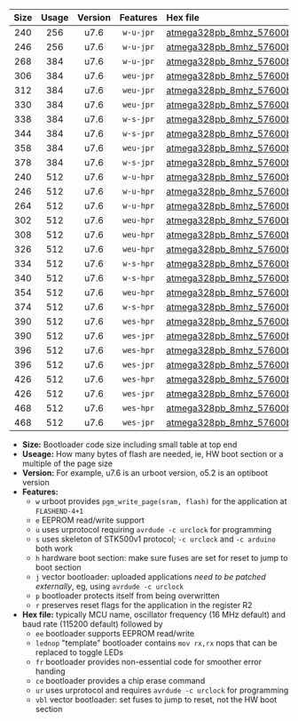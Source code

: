 |Size|Usage|Version|Features|Hex file|
|:-:|:-:|:-:|:-:|:--|
|240|256|u7.6|`w-u-jpr`|[atmega328pb_8mhz_57600bps_ur_vbl.hex](https://raw.githubusercontent.com/stefanrueger/urboot/main//atmega328pb_8mhz_57600bps_ur_vbl.hex)|
|246|256|u7.6|`w-u-jpr`|[atmega328pb_8mhz_57600bps_lednop_ur_vbl.hex](https://raw.githubusercontent.com/stefanrueger/urboot/main//atmega328pb_8mhz_57600bps_lednop_ur_vbl.hex)|
|268|384|u7.6|`w-u-jpr`|[atmega328pb_8mhz_57600bps_lednop_fr_ur_vbl.hex](https://raw.githubusercontent.com/stefanrueger/urboot/main//atmega328pb_8mhz_57600bps_lednop_fr_ur_vbl.hex)|
|306|384|u7.6|`weu-jpr`|[atmega328pb_8mhz_57600bps_ee_ur_vbl.hex](https://raw.githubusercontent.com/stefanrueger/urboot/main//atmega328pb_8mhz_57600bps_ee_ur_vbl.hex)|
|312|384|u7.6|`weu-jpr`|[atmega328pb_8mhz_57600bps_ee_lednop_ur_vbl.hex](https://raw.githubusercontent.com/stefanrueger/urboot/main//atmega328pb_8mhz_57600bps_ee_lednop_ur_vbl.hex)|
|330|384|u7.6|`weu-jpr`|[atmega328pb_8mhz_57600bps_ee_lednop_fr_ur_vbl.hex](https://raw.githubusercontent.com/stefanrueger/urboot/main//atmega328pb_8mhz_57600bps_ee_lednop_fr_ur_vbl.hex)|
|338|384|u7.6|`w-s-jpr`|[atmega328pb_8mhz_57600bps_vbl.hex](https://raw.githubusercontent.com/stefanrueger/urboot/main//atmega328pb_8mhz_57600bps_vbl.hex)|
|344|384|u7.6|`w-s-jpr`|[atmega328pb_8mhz_57600bps_lednop_vbl.hex](https://raw.githubusercontent.com/stefanrueger/urboot/main//atmega328pb_8mhz_57600bps_lednop_vbl.hex)|
|358|384|u7.6|`weu-jpr`|[atmega328pb_8mhz_57600bps_ee_lednop_fr_ce_ur_vbl.hex](https://raw.githubusercontent.com/stefanrueger/urboot/main//atmega328pb_8mhz_57600bps_ee_lednop_fr_ce_ur_vbl.hex)|
|378|384|u7.6|`w-s-jpr`|[atmega328pb_8mhz_57600bps_lednop_fr_vbl.hex](https://raw.githubusercontent.com/stefanrueger/urboot/main//atmega328pb_8mhz_57600bps_lednop_fr_vbl.hex)|
|240|512|u7.6|`w-u-hpr`|[atmega328pb_8mhz_57600bps_ur.hex](https://raw.githubusercontent.com/stefanrueger/urboot/main//atmega328pb_8mhz_57600bps_ur.hex)|
|246|512|u7.6|`w-u-hpr`|[atmega328pb_8mhz_57600bps_lednop_ur.hex](https://raw.githubusercontent.com/stefanrueger/urboot/main//atmega328pb_8mhz_57600bps_lednop_ur.hex)|
|264|512|u7.6|`w-u-hpr`|[atmega328pb_8mhz_57600bps_lednop_fr_ur.hex](https://raw.githubusercontent.com/stefanrueger/urboot/main//atmega328pb_8mhz_57600bps_lednop_fr_ur.hex)|
|302|512|u7.6|`weu-hpr`|[atmega328pb_8mhz_57600bps_ee_ur.hex](https://raw.githubusercontent.com/stefanrueger/urboot/main//atmega328pb_8mhz_57600bps_ee_ur.hex)|
|308|512|u7.6|`weu-hpr`|[atmega328pb_8mhz_57600bps_ee_lednop_ur.hex](https://raw.githubusercontent.com/stefanrueger/urboot/main//atmega328pb_8mhz_57600bps_ee_lednop_ur.hex)|
|326|512|u7.6|`weu-hpr`|[atmega328pb_8mhz_57600bps_ee_lednop_fr_ur.hex](https://raw.githubusercontent.com/stefanrueger/urboot/main//atmega328pb_8mhz_57600bps_ee_lednop_fr_ur.hex)|
|334|512|u7.6|`w-s-hpr`|[atmega328pb_8mhz_57600bps.hex](https://raw.githubusercontent.com/stefanrueger/urboot/main//atmega328pb_8mhz_57600bps.hex)|
|340|512|u7.6|`w-s-hpr`|[atmega328pb_8mhz_57600bps_lednop.hex](https://raw.githubusercontent.com/stefanrueger/urboot/main//atmega328pb_8mhz_57600bps_lednop.hex)|
|354|512|u7.6|`weu-hpr`|[atmega328pb_8mhz_57600bps_ee_lednop_fr_ce_ur.hex](https://raw.githubusercontent.com/stefanrueger/urboot/main//atmega328pb_8mhz_57600bps_ee_lednop_fr_ce_ur.hex)|
|374|512|u7.6|`w-s-hpr`|[atmega328pb_8mhz_57600bps_lednop_fr.hex](https://raw.githubusercontent.com/stefanrueger/urboot/main//atmega328pb_8mhz_57600bps_lednop_fr.hex)|
|390|512|u7.6|`wes-hpr`|[atmega328pb_8mhz_57600bps_ee.hex](https://raw.githubusercontent.com/stefanrueger/urboot/main//atmega328pb_8mhz_57600bps_ee.hex)|
|390|512|u7.6|`wes-jpr`|[atmega328pb_8mhz_57600bps_ee_vbl.hex](https://raw.githubusercontent.com/stefanrueger/urboot/main//atmega328pb_8mhz_57600bps_ee_vbl.hex)|
|396|512|u7.6|`wes-hpr`|[atmega328pb_8mhz_57600bps_ee_lednop.hex](https://raw.githubusercontent.com/stefanrueger/urboot/main//atmega328pb_8mhz_57600bps_ee_lednop.hex)|
|396|512|u7.6|`wes-jpr`|[atmega328pb_8mhz_57600bps_ee_lednop_vbl.hex](https://raw.githubusercontent.com/stefanrueger/urboot/main//atmega328pb_8mhz_57600bps_ee_lednop_vbl.hex)|
|426|512|u7.6|`wes-hpr`|[atmega328pb_8mhz_57600bps_ee_lednop_fr.hex](https://raw.githubusercontent.com/stefanrueger/urboot/main//atmega328pb_8mhz_57600bps_ee_lednop_fr.hex)|
|426|512|u7.6|`wes-jpr`|[atmega328pb_8mhz_57600bps_ee_lednop_fr_vbl.hex](https://raw.githubusercontent.com/stefanrueger/urboot/main//atmega328pb_8mhz_57600bps_ee_lednop_fr_vbl.hex)|
|468|512|u7.6|`wes-hpr`|[atmega328pb_8mhz_57600bps_ee_lednop_fr_ce.hex](https://raw.githubusercontent.com/stefanrueger/urboot/main//atmega328pb_8mhz_57600bps_ee_lednop_fr_ce.hex)|
|468|512|u7.6|`wes-jpr`|[atmega328pb_8mhz_57600bps_ee_lednop_fr_ce_vbl.hex](https://raw.githubusercontent.com/stefanrueger/urboot/main//atmega328pb_8mhz_57600bps_ee_lednop_fr_ce_vbl.hex)|

- **Size:** Bootloader code size including small table at top end
- **Useage:** How many bytes of flash are needed, ie, HW boot section or a multiple of the page size
- **Version:** For example, u7.6 is an urboot version, o5.2 is an optiboot version
- **Features:**
  + `w` urboot provides `pgm_write_page(sram, flash)` for the application at `FLASHEND-4+1`
  + `e` EEPROM read/write support
  + `u` uses urprotocol requiring `avrdude -c urclock` for programming
  + `s` uses skeleton of STK500v1 protocol; `-c urclock` and `-c arduino` both work
  + `h` hardware boot section: make sure fuses are set for reset to jump to boot section
  + `j` vector bootloader: uploaded applications *need to be patched externally*, eg, using `avrdude -c urclock`
  + `p` bootloader protects itself from being overwritten
  + `r` preserves reset flags for the application in the register R2
- **Hex file:** typically MCU name, oscillator frequency (16 MHz default) and baud rate (115200 default) followed by
  + `ee` bootloader supports EEPROM read/write
  + `lednop` "template" bootloader contains `mov rx,rx` nops that can be replaced to toggle LEDs
  + `fr` bootloader provides non-essential code for smoother error handing
  + `ce` bootloader provides a chip erase command
  + `ur` uses urprotocol and requires `avrdude -c urclock` for programming
  + `vbl` vector bootloader: set fuses to jump to reset, not the HW boot section
